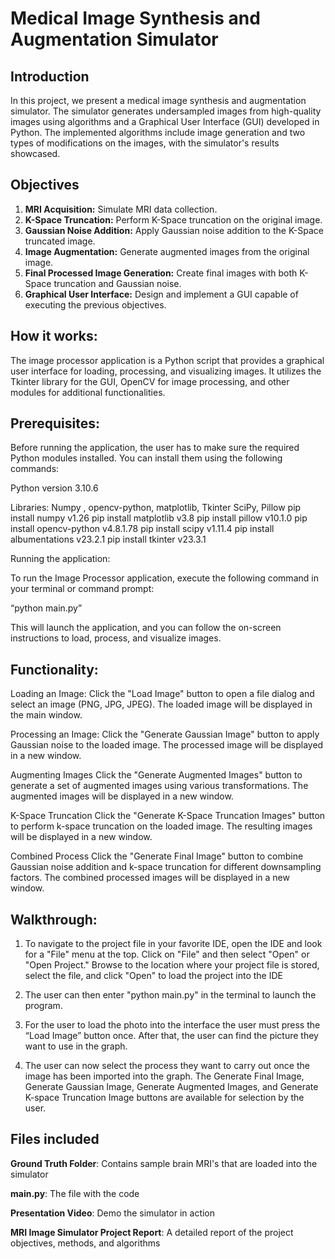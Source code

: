 # Medical Image Synthesis and Augmentation Simulator

## Introduction
In this project, we present a medical image synthesis and augmentation simulator. The simulator generates undersampled images from high-quality images using algorithms and a Graphical User Interface (GUI) developed in Python. The implemented algorithms include image generation and two types of modifications on the images, with the simulator's results showcased.

## Objectives
1. **MRI Acquisition:** Simulate MRI data collection.
2. **K-Space Truncation:** Perform K-Space truncation on the original image.
3. **Gaussian Noise Addition:** Apply Gaussian noise addition to the K-Space truncated image.
4. **Image Augmentation:** Generate augmented images from the original image.
5. **Final Processed Image Generation:** Create final images with both K-Space truncation and Gaussian noise.
6. **Graphical User Interface:** Design and implement a GUI capable of executing the previous objectives.


## How it works: 
The image processor application is a Python script that provides a graphical user interface for loading, processing, and visualizing images. It utilizes the Tkinter library for the GUI, OpenCV for image processing, and other modules for additional functionalities. 

## Prerequisites:

Before running the application, the user has to make sure the required Python modules installed. You can install them using the following commands:

Python version 3.10.6

Libraries: Numpy , opencv-python, matplotlib, Tkinter SciPy, Pillow 
pip install numpy v1.26
pip install matplotlib v3.8
pip install pillow v10.1.0
pip install opencv-python  v4.8.1.78
pip install scipy v1.11.4
pip install albumentations v23.2.1
pip install tkinter v23.3.1


Running the application:

To run the Image Processor application, execute the following command in your terminal or command prompt:

“python main.py”

This will launch the application, and you can follow the on-screen instructions to load, process, and visualize images. 


## Functionality:

Loading an Image:
Click the "Load Image" button to open a file dialog and select an image (PNG, JPG, JPEG). The loaded image will be displayed in the main window.

Processing an Image:
Click the "Generate Gaussian Image" button to apply Gaussian noise to the loaded image. The processed image will be displayed in a new window.

Augmenting Images
Click the "Generate Augmented Images" button to generate a set of augmented images using various transformations. The augmented images will be displayed in a new window.

K-Space Truncation
Click the "Generate K-Space Truncation Images" button to perform k-space truncation on the loaded image. The resulting images will be displayed in a new window.

Combined Process
Click the "Generate Final Image" button to combine Gaussian noise addition and k-space truncation for different downsampling factors. The combined processed images will be displayed in a new window.

## Walkthrough:

1. To navigate to the project file in your favorite IDE, open the IDE and look for a "File" menu at the top. Click on "File" and then select "Open" or "Open Project." Browse to the location where your project file is stored, select the file, and click "Open" to load the project into the IDE

2. The user can then enter "python main.py" in the terminal to launch the program. 

3. For the user to load the photo into the interface the user must press the “Load Image” button once. After that, the user can find the picture they want to use in the graph.

4. The user can now select the process they want to carry out once the image has been imported into the graph. The Generate Final Image, Generate Gaussian Image, Generate Augmented Images, and Generate K-space Truncation Image buttons are available for selection by the user.
## Files included

**Ground Truth Folder**: Contains sample brain MRI's that are loaded into the simulator

**main.py**: The file with the code 

**Presentation Video**: Demo the simulator in action

**MRI Image Simulator Project Report**: A detailed report of the project objectives, methods, and algorithms




